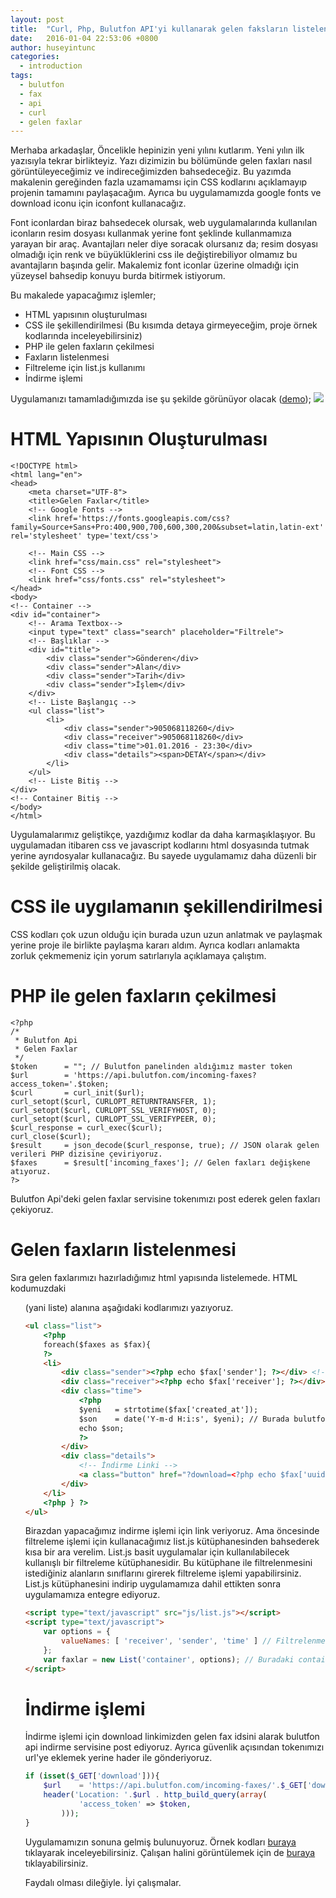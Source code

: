 ```yaml
---
layout: post
title:  "Curl, Php, Bulutfon API'yi kullanarak gelen faksların listelenmesi"
date:   2016-01-04 22:53:06 +0800
author: huseyintunc
categories:
  - introduction
tags:
  - bulutfon
  - fax
  - api
  - curl
  - gelen faxlar
---
```


Merhaba arkadaşlar,
Öncelikle hepinizin yeni yılını kutlarım. Yeni yılın ilk yazısıyla tekrar birlikteyiz. Yazı dizimizin bu bölümünde gelen faxları nasıl görüntüleyeceğimiz ve indireceğimizden bahsedeceğiz. Bu yazımda makalenin gereğinden fazla uzamamamsı için CSS kodlarını açıklamayıp projenin tamamını paylaşacağım. Ayrıca bu uygulamamızda google fonts ve download iconu için iconfont kullanacağız. 

Font iconlardan biraz bahsedecek olursak, web uygulamalarında kullanılan iconların resim dosyası kullanmak yerine font şeklinde kullanmamıza yarayan bir araç. Avantajları neler diye soracak olursanız da; resim dosyası olmadığı için renk ve büyüklüklerini css ile değiştirebiliyor olmamız bu avantajların başında gelir. Makalemiz font iconlar üzerine olmadığı için yüzeysel bahsedip konuyu burda bitirmek istiyorum. 

Bu makalede yapacağımız işlemler;

* HTML yapısının oluşturulması
* CSS ile şekillendirilmesi (Bu kısımda detaya girmeyeceğim, proje örnek kodlarında inceleyebilirsiniz)
* PHP ile gelen faxların çekilmesi
* Faxların listelenmesi
* Filtreleme için list.js kullanımı
* İndirme işlemi

Uygulamanızı tamamladığımızda ise şu şekilde görünüyor olacak ([demo][df1]);
![](http://i.imgur.com/pW0GFhs.png)

# HTML Yapısının Oluşturulması
```
<!DOCTYPE html>
<html lang="en">
<head>
    <meta charset="UTF-8">
    <title>Gelen Faxlar</title>
    <!-- Google Fonts -->
    <link href='https://fonts.googleapis.com/css?family=Source+Sans+Pro:400,900,700,600,300,200&subset=latin,latin-ext' rel='stylesheet' type='text/css'>

    <!-- Main CSS -->
    <link href="css/main.css" rel="stylesheet">
    <!-- Font CSS -->
    <link href="css/fonts.css" rel="stylesheet">
</head>
<body>
<!-- Container -->
<div id="container">
    <!-- Arama Textbox-->
    <input type="text" class="search" placeholder="Filtrele">
    <!-- Başlıklar -->
    <div id="title">
        <div class="sender">Gönderen</div>
        <div class="sender">Alan</div>
        <div class="sender">Tarih</div>
        <div class="sender">İşlem</div>
    </div>
    <!-- Liste Başlangıç -->
    <ul class="list">
        <li>
            <div class="sender">905068118260</div>
            <div class="receiver">905068118260</div>
            <div class="time">01.01.2016 - 23:30</div>
            <div class="details"><span>DETAY</span></div>
        </li>
    </ul>
    <!-- Liste Bitiş -->
</div>
<!-- Container Bitiş -->
</body>
</html>
```
Uygulamalarımız geliştikçe, yazdığımız kodlar da daha karmaşıklaşıyor. Bu uygulamadan itibaren css ve javascript kodlarını html dosyasında tutmak yerine ayrıdosyalar kullanacağız. Bu sayede uygulamamız daha düzenli bir şekilde geliştirilmiş olacak.

# CSS ile uygılamanın şekillendirilmesi
CSS kodları çok uzun olduğu için burada uzun uzun anlatmak ve paylaşmak yerine proje ile birlikte paylaşma kararı aldım. Ayrıca kodları anlamakta zorluk çekmemeniz için yorum satırlarıyla açıklamaya çalıştım. 

# PHP ile gelen faxların çekilmesi
```
<?php
/*
 * Bulutfon Api
 * Gelen Faxlar
 */
$token      = ""; // Bulutfon panelinden aldığımız master token
$url        = 'https://api.bulutfon.com/incoming-faxes?access_token='.$token;
$curl       = curl_init($url);
curl_setopt($curl, CURLOPT_RETURNTRANSFER, 1);
curl_setopt($curl, CURLOPT_SSL_VERIFYHOST, 0);
curl_setopt($curl, CURLOPT_SSL_VERIFYPEER, 0);
$curl_response = curl_exec($curl);
curl_close($curl);
$result     = json_decode($curl_response, true); // JSON olarak gelen verileri PHP dizisine çeviriyoruz.
$faxes      = $result['incoming_faxes']; // Gelen faxları değişkene atıyoruz.
?>
```
Bulutfon Api'deki gelen faxlar servisine tokenımızı post ederek gelen faxları çekiyoruz. 


# Gelen faxların listelenmesi

Sıra gelen faxlarımızı hazırladığımız html yapısında listelemede. HTML kodumuzdaki <ul> (yani liste) alanına aşağıdaki kodlarımızı yazıyoruz.

```html
<ul class="list">
    <?php
    foreach($faxes as $fax){
    ?>
    <li>
        <div class="sender"><?php echo $fax['sender']; ?></div> <!-- Gönderen -->
        <div class="receiver"><?php echo $fax['receiver']; ?></div> <!-- Alıcı -->
        <div class="time">
            <?php
            $yeni   = strtotime($fax['created_at']);
            $son    = date('Y-m-d H:i:s', $yeni); // Burada bulutfondan datetime formatında gelen tarih bilgisini yeniden formatlıyoruz.
            echo $son;
            ?>
        </div>
        <div class="details">
            <!-- İndirme Linki -->
            <a class="button" href="?download=<?php echo $fax['uuid']; ?>"></a>
        </div>
    </li>
    <?php } ?>
</ul>
```

Birazdan yapacağımız indirme işlemi için link veriyoruz. Ama öncesinde filtreleme işlemi için kullanacağımız list.js kütüphanesinden bahsederek kısa bir ara verelim. 
List.js basit uygulamalar için kullanılabilecek kullanışlı bir filtreleme kütüphanesidir. Bu kütüphane ile filtrelenmesini istediğiniz alanların sınıflarını girerek filtreleme işlemi yapabilirsiniz. List.js kütüphanesini indirip uygulamamıza dahil ettikten sonra uygulamamıza entegre ediyoruz.

```html
<script type="text/javascript" src="js/list.js"></script>
<script type="text/javascript">
    var options = {
        valueNames: [ 'receiver', 'sender', 'time' ] // Filtrelenmesini istediğimiz alanlar
    };
    var faxlar = new List('container', options); // Buradaki container kapsayıcı div'in id'sidir.
</script>
```

# İndirme işlemi

İndirme işlemi için download linkimizden gelen fax idsini alarak bulutfon api indirme servisine post ediyoruz. Ayrıca güvenlik açısından tokenımızı url'ye eklemek yerine hader ile gönderiyoruz. 

```php
if (isset($_GET['download'])){
    $url    = 'https://api.bulutfon.com/incoming-faxes/'.$_GET['download'].'?';
    header('Location: '.$url . http_build_query(array(
            'access_token' => $token,
        )));
}
```

Uygulamamızın sonuna gelmiş bulunuyoruz. Örnek kodları [buraya][df2] tıklayarak inceleyebilirsiniz. Çalışan halini görüntülemek için de [buraya][df1] tıklayabilirsiniz.

Faydalı olması dileğiyle.
İyi çalışmalar.

   [df1]: <http://tunc.tk/Bulutfon/incomingFaxes/index.php>
   [df2]: <https://github.com/hsyntnc/BulutfonSampleApps/tree/master/incomingFaxes>
